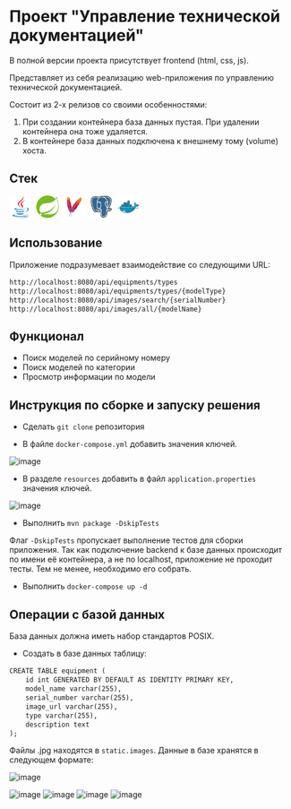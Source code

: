 # Проект "Управление технической документацией"
В полной версии проекта присутствует frontend (html, css, js).

Представляет из себя реализацию web-приложения по управлению технической документацией.

Состоит из 2-х релизов со своими особенностями:
1) При создании контейнера база данных пустая. При удалении контейнера она тоже удаляется. 
2) В контейнере база данных подключена к внешнему тому (volume) хоста.

## Стек
<div>
  <img src="https://github.com/devicons/devicon/blob/master/icons/java/java-original.svg" title="Java" alt="Java" width="40" height="40"/>&nbsp;
  <img src="https://github.com/devicons/devicon/blob/master/icons/spring/spring-original.svg" title="Spring" alt="Spring" width="40" height="40"/>&nbsp;
  <img src="https://github.com/devicons/devicon/blob/master/icons/maven/maven-original.svg" title="Maven" alt="Maven" width="40" height="40"/>&nbsp;
  <img src="https://github.com/devicons/devicon/blob/master/icons/postgresql/postgresql-original.svg" title="Postgresql" alt="Postgresql" width="40" height="40"/>&nbsp;
  <img src="https://github.com/devicons/devicon/blob/master/icons/docker/docker-original.svg" title="Docker" alt="Docker" width="40" height="40"/>&nbsp;
</div>

## Использование
Приложение подразумевает взаимодействие со следующими URL:
```
http://localhost:8080/api/equipments/types
http://localhost:8080/api/equipments/types/{modelType}
http://localhost:8080/api/images/search/{serialNumber}
http://localhost:8080/api/images/all/{modelName}
```
## Функционал
- Поиск моделей по серийному номеру
- Поиск моделей по категории
- Просмотр информации по модели
    
## Инструкция по сборке и запуску решения
- Сделать `git clone` репозитория

- В файле `docker-compose.yml` добавить значения ключей.

![image](https://github.com/user-attachments/assets/835855e0-3173-4638-bd0c-badfc83e1202)

- В разделе `resources` добавить в файл `application.properties` значения ключей.

![image](https://github.com/user-attachments/assets/1eb963f6-f03e-4ec5-a852-6fff4b7c1ab9)

- Выполнить `mvn package -DskipTests`

Флаг `-DskipTests` пропускает выполнение тестов для сборки приложения. Так как подключение backend к базе данных происходит по имени её контейнера, а не по localhost, приложение не проходит тесты. Тем не менее, необходимо его собрать.

- Выполнить `docker-compose up -d`
## Операции с базой данных
База данных должна иметь набор стандартов POSIX.
- Создать в базе данных таблицу:
```
CREATE TABLE equipment (
    id int GENERATED BY DEFAULT AS IDENTITY PRIMARY KEY,
    model_name varchar(255),
    serial_number varchar(255),
    image_url varchar(255),
    type varchar(255),
    description text
);
```
Файлы .jpg находятся в `static.images`. Данные в базе хранятся в следующем формате:

![image](https://github.com/user-attachments/assets/afa60f0b-4c8c-4fae-a640-3e9a7977fd5c)

![image](https://github.com/user-attachments/assets/f923635d-2008-4d36-9d2d-eecb631dd3cc)
![image](https://github.com/user-attachments/assets/c3320d9e-5f33-4946-9432-ca2f2bf60e80)
![image](https://github.com/user-attachments/assets/52ad402f-79da-4164-b79e-39383afb26c6)
![image](https://github.com/user-attachments/assets/26eb2658-cac0-434f-9635-30ebb81bac32)
